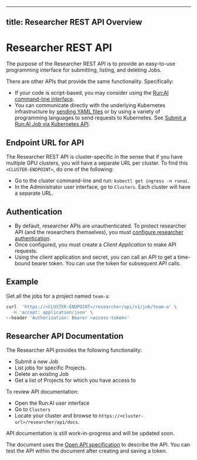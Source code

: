 
---
title: Researcher REST API Overview
---
# Researcher REST API

The purpose of the Researcher REST API is to provide an easy-to-use programming interface for submitting, listing, and deleting Jobs. 

There are other APIs that provide the same functionality. Specifically:

* If your code is script-based, you may consider using the [Run:AI command-line interface](../../Researcher/cli-reference/Introduction.md).
* You can communicate directly with the underlying Kubernetes infrastructure by [sending YAML files](../k8s-api/launch-job-via-yaml.md) or by using a variety of programming languages to send requests to Kubernetes. See [Submit a Run:AI Job via Kubernetes API](../k8s-api/launch-job-via-kubernetes-api.md).

## Endpoint URL for API

The Researcher REST API is cluster-specific in the sense that if you have multiple GPU clusters, you will have a separate URL per cluster.
To find this `<CLUSTER-ENDPOINT>`, do one of the following:

* Go to the cluster command-line and run: `kubectl get ingress -n runai`.
* In the Administrator user interface, go to `Clusters`. Each cluster will have a separate URL.

## Authentication

* By default, researcher APIs are unauthenticated. To protect researcher API (and the researchers themselves), you must [configure researcher authentication](../../admin/runai-setup/config/researcher-authentication.md).
* Once configured, you must create a _Client Application_ to make API requests. 
* Using the client application and secret, you can call an API to get a time-bound bearer token. You can use the token for subsequent API calls. 

## Example

Get all the jobs for a project named `team-a`: 

``` bash
curl  'https://<CLUSTER-ENDPOINT>/researcher/api/v1/job/team-a' \
  -H 'accept: application/json' \
--header 'Authorization: Bearer <access-token>' 
```


## Researcher API Documentation

The Researcher API provides the following functionality:

* Submit a new Job
* List jobs for specific Projects.
* Delete an existing Job
* Get a list of Projects for which you have access to


To review API documentation:

* Open the Run:AI user interface
* Go to `Clusters`
* Locate your cluster and browse to `https://<cluster-url>/researcher/api/docs`.

API documentation is still work-in-progress and will be updated soon. 


The document uses the [Open API specification](https://swagger.io/specification/) to describe the API. You can test the API within the document after creating and saving a token.